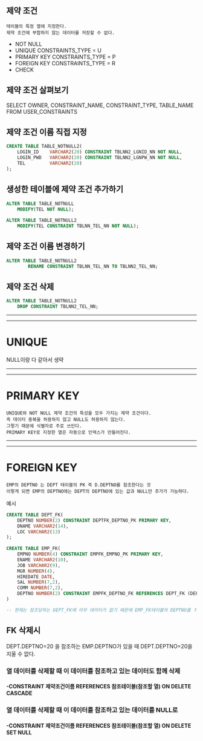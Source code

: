 ## 제약 조건
```text
테이블의 특정 열에 지정한다.
제약 조건에 부합하지 않는 데이터를 저장할 수 없다.
```
- NOT NULL
- UNIQUE        CONSTRAINTS_TYPE = U
- PRIMARY KEY   CONSTRAINTS_TYPE = P
- FOREIGN KEY   CONSTRAINTS_TYPE = R
- CHECK

## 제약 조건 살펴보기
SELECT OWNER, CONSTRAINT_NAME, CONSTRAINT_TYPE, TABLE_NAME
    FROM USER_CONSTRAINTS
    
## 제약 조건 이름 직접 지정
```SQL
CREATE TABLE TABLE_NOTNULL2(
    LOGIN_ID    VARCHAR2(20) CONSTRAINT TBLNN2_LGNID_NN NOT NULL,
    LOGIN_PWD   VARCHAR2(20) CONSTRAINT TBLNN2_LGNPW_NN NOT NULL,
    TEL         VARCHAR2(20)
);
```

## 생성한 테이블에 제약 조건 추가하기
```SQL
ALTER TABLE TABLE_NOTNULL
    MODIFY(TEL NOT NULL);
    
ALTER TABLE TABLE_NOTNULL2
    MODIFY(TEL CONSTRAINT TBLNN_TEL_NN NOT NULL);
```

## 제약 조건 이름 변경하기
```SQL
ALTER TABLE TABLE_NOTNULL2
        RENAME CONSTRAINT TBLNN_TEL_NN TO TBLNN2_TEL_NN;
```

## 제약 조건 삭제
```SQL
ALTER TABLE TABLE_NOTNULL2
    DROP CONSTRAINT TBLNN2_TEL_NN;
```

***
***

# UNIQUE
NULL이랑 다 같아서 생략

***
***

# PRIMARY KEY
```TEXT
UNIQUE와 NOT NULL 제약 조건의 특성을 모두 가지는 제약 조건이다.
즉 데이터 중복을 허용하지 않고 NULL도 허용하지 않는다.
그렇기 때문에 식별자로 주로 쓰인다.
PRIMARY KEY로 지정한 열은 자동으로 인덱스가 만들어진다.
```

***
***

# FOREIGN KEY
```TEXT
EMP의 DEPTNO 는 DEPT 테이블의 PK 즉 D.DEPTNO를 참조한다는 것
이렇게 되면 EMP의 DEPTNO에는 DEPT의 DEPTNO에 있는 값과 NULL만 추가가 가능하다.
```
예시
```SQL
CREATE TABLE DEPT_FK(
    DEPTNO NUMBER(2) CONSTRAINT DEPTFK_DEPTNO_PK PRIMARY KEY,
    DNAME VARCHAR2(14),
    LOC VARCHAR2(13)
);
    
CREATE TABLE EMP_FK(
    EMPNO NUMBER(4) CONSTRAINT EMPFK_EMPNO_PK PRIMARY KEY,
    ENAME VARCHAR2(10),
    JOB VARCHAR2(9),
    MGR NUMBER(4),
    HIREDATE DATE,
    SAL NUMBER(7,2),
    COMM NUMBER(7,2),
    DEPTNO NUMBER(2) CONSTRAINT EMPFK_DEPTNO_FK REFERENCES DEPT_FK (DEPTNO) -- (참조할 열이름)
)

-- 현재는 참조당하는 DEPT_FK에 아무 데이터가 없기 때문에 EMP_FK테이블의 DEPTNO를 지정한 데이터는 들어갈 수 없다.
```
## FK 삭제시
DEPT.DEPTNO=20 을 참조하는 EMP.DEPTNO가 있을 때 DEPT.DEPTNO=20을 지울 수 없다.
### 열 데이터를 삭제할 때 이 데이터를 참조하고 있는 데이터도 함께 삭제
#### -CONSTRAINT 제약조건이름 REFERENCES 참조테이블(참조할 열) ON DELETE CASCADE
### 열 데이터를 삭제할 때 이 데이터를 참조하고 있는 데이터를 NULL로
#### -CONSTRAINT 제약조건이름 REFERENCES 참조테이블(참조할 열) ON DELETE SET NULL





